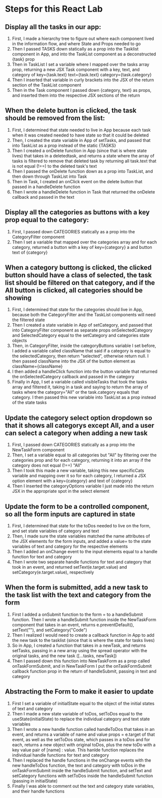 # Steps for this React Lab

## Display all the tasks in our app:

1. First, I made a hierarchy tree to figure out where each component lived in the information flow, and where State and Props needed to go
2. Then I passed TASKS down statically as a prop into the Tasklist component in App, and into the TaskList component as a deconstructed {task} prop
3. Then in TaskList I set a variable where I mapped over the tasks array prop, returning a new JSX Task component with a key, text, and category of key={task.text} text={task.text} category={task.category}
4. Then I inserted that variable in curly brackets into the JSX of the return section of the TaskList component
5. Then in the Task component I passed down {category, text} as props, and inserted them into the respective JSX sections of the return 

## When the delete button is clicked, the task should be removed from the list:

1. First, I determined that state needed to live in App because each task when it was created needed to have state so that it could be deleted
2. Then, I created the state variable in App of setTasks, and passed that into TaskList as a prop instead of the static {TASKS}
3. Then I created a onDelete function in App (since that is where state lives) that takes in a deletedtask, and returns a state where the array of tasks is filtered to remove that deleted task by returning all task.text that is not equal (!==) to the deleted task's text
4. Then I passed the onDelete function down as a prop into TaskList, and then down through TaskList into Task
5. Then in Task, I created an onClick event on the delete button that passed in a handleDelete function
6. Then I wrote a handleDelete function in Task that returned the onDelete callback and passed in the text

## Display all the categories as buttons with a key prop equal to the category:

1. First, I passed down CATEGORIES statically as a prop into the CategoryFilter component
2. Then I set a variable that mapped over the categories array and for each category, returned a button with a key of key={category} a and button text of {category}

## When a category buttong is clicked, the clicked button should have a class of selected, the task list should be filtered on that category, and if the All button is clicked, all categories should be showing

1. First, I determined that state for the categories should live in App, because both the CategoryFilter and the TaskList components will need the filtered state
2. Then I created a state variable in App of setCategory, and passed that into CategoryFilter component as separate props onSelectedCategory and SelectedCategory equal to the setCategory and categories state objects
3. Then, in CategoryFilter, inside the categoryButtons variable I set before, I added a variable called className that said if a category is equal to the selectedCategory, then return "selected", otherwise return null. I then passed className into the JSX of the button element as className={className}
4. I then added a handleClick function into the button variable that returned the onSelectedCategory callback and passed in the category
5. Finally in App, I set a variable called visibleTasks that took the tasks array and filtered it, taking in a task and saying to return the array of tasks where the category="All" or the task.category equals that category. I then passed this new variable into TaskList as a prop instead of the state tasks 

## Update the category select option dropdown so that it shows all categorys except All, and a user can select a category when adding a new task

1. First, I passed down CATEGORIES statically as a prop into the NewTaskForm component
2. Then, I set a variable equal to all categories but "All" by filtering over the categories prop and for each category, returning it into an array if the category does not equal (!==) "All"
3. Then I took this made a new variable, taking this new specificCats variable and mapping over it so for each category, I returned a JSX option element with a key={category} and text of {category}
4. Then I inserted the categoryOptions variable I just made into the return JSX in the appropriate spot in the select element

## Update the form to be a controlled component, so all the form inputs are captured in state

1. First, I determined that state for the toDos needed to live on the form, and set state variables of category and text
2. Then, I made sure the state variables matched the name attributes of the JSX elements for the form inputs, and added a value= to the state variables of text and category for the respective elements
3. Then I added an onChange event to the input elements equal to a handle function for text and category
4. Then I wrote two separate handle functions for text and category that took in an event, and returned setText(e.target.value) and setCategory(e.target.value), respectively 

## When the form is submitted, add a new task to the task list with the text and category from the form

1. First I added a onSubmit function to the form = to a handleSubmit function. Then I wrote a handleSubmit function inside the NewTaskForm component that takes in an event, returns e.preventDefault(), setText(""), and setCategory("Code")
2. Then I realized I would need to create a callback function in App to add the new task to the tasklist (since that is where the state for tasks lives)
3. So in App, I created a function that takes in a newTask, and returns setTasks, passing in a new array using the spread operator with the original tasks, and the new task ([...tasks, newTask])
4. Then I passed down this function into NewTaskForm as a prop called onTaskFormSubmit, and in NewTaskForm I put the onTaskFormSubmit callback function prop in the return of handleSubmit, passing in text and category

## Abstracting the Form to make it easier to update

1. First I set a variable of initialState equal to the object of the initial states of text and category
2. Then I made a new state variable of toDos, setToDos equal to the useState(initialState) to replace the individual category and text state variables
3. Then I wrote a new handle function called handleToDos that takes in an event, and returns a variable of name and value props = e.target of that event, as well as the setToDos state, which passes in a toDos and for each, returns a new object with original toDos, plus the new toDo with a key value pair of [name] : value. This hanlde function replaces the individual handle functions for text and category
4. Then I replaced the handle functions in the onChange events with the new handleToDos function, the text and category with toDos in the onTaskFormSubmit inside the handleSubmit function, and setText and setCategory functions with setToDos inside the handleSubmit function (passing in initialState)
5. Finally I was able to comment out the text and category state variables, and their handle functions